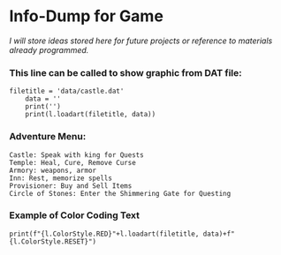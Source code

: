 # Info-Dump for Game
*I will store ideas stored here for future projects or reference to materials already programmed.*

### This line can be called to show graphic from DAT file:
    filetitle = 'data/castle.dat'
        data = ''
        print('')
        print(l.loadart(filetitle, data))

### Adventure Menu:
    Castle: Speak with king for Quests
    Temple: Heal, Cure, Remove Curse
    Armory: weapons, armor
    Inn: Rest, memorize spells
    Provisioner: Buy and Sell Items
    Circle of Stones: Enter the Shimmering Gate for Questing

### Example of Color Coding Text
    print(f"{l.ColorStyle.RED}"+l.loadart(filetitle, data)+f"{l.ColorStyle.RESET}")
